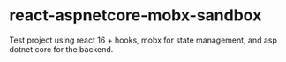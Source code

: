 # react-aspnetcore-mobx-sandbox
Test project using react 16 + hooks, mobx for state management, and asp dotnet core for the backend.
